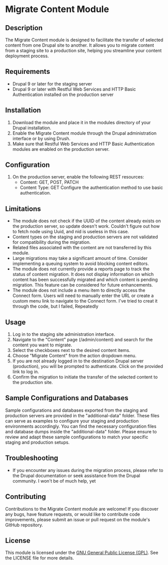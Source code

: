# Migrate Content Module

## Description
The Migrate Content module is designed to facilitate the transfer of selected content from one Drupal site to another. It allows you to migrate content from a staging site to a production site, helping you streamline your content deployment process.

## Requirements
- Drupal 9 or later for the staging server
- Drupal 9 or later with Restful Web Services and HTTP Basic Authentication installed on the production server

## Installation
1. Download the module and place it in the modules directory of your Drupal installation.
2. Enable the Migrate Content module through the Drupal administration interface or by using Drush.
3. Make sure that Restful Web Services and HTTP Basic Authentication modules are enabled on the production server.

## Configuration
1. On the production server, enable the following REST resources:
    - Content: GET, POST, PATCH
    - Content Type: GET
      Configure the authentication method to use basic authentication.

## Limitations
- The module does not check if the UUID of the content already exists on the production server, so update doesn't work. Couldn't figure out how to fetch node using Uuid, and nid is useless in this case.
- Content types on the staging and production servers are not validated for compatibility during the migration.
- Related files associated with the content are not transferred by this module.
- Large migrations may take a significant amount of time. Consider implementing a queuing system to avoid blocking content editors.
- The module does not currently provide a reports page to track the status of content migration. It does not display information on which content has been successfully migrated and which content is pending migration. This feature can be considered for future enhancements.
- The module does not include a menu item to directly access the Connect form. Users will need to manually enter the URL or create a custom menu link to navigate to the Connect form. I've tried to creat it through the code, but I failed, Repeatedly

## Usage
1. Log in to the staging site administration interface.
2. Navigate to the "Content" page (/admin/content) and search for the content you want to migrate.
3. Select the checkboxes next to the desired content items.
4. Choose "Migrate Content" from the action dropdown menu.
5. If you are not already logged in to the destination Drupal server (production), you will be prompted to authenticate. Click on the provided link to log in.
6. Confirm the migration to initiate the transfer of the selected content to the production site.

## Sample Configurations and Databases

Sample configurations and databases exported from the staging and production servers are provided in the "additional-data" folder. These files can serve as examples to configure your staging and production environments accordingly. You can find the necessary configuration files and database dumps inside the "additional-data" folder.
Please ensure to review and adapt these sample configurations to match your specific staging and production setups.

## Troubleshooting
- If you encounter any issues during the migration process, please refer to the Drupal documentation or seek assistance from the Drupal community. I won't be of much help, yet

## Contributing
Contributions to the Migrate Content module are welcome! If you discover any bugs, have feature requests, or would like to contribute code improvements, please submit an issue or pull request on the module's GitHub repository.

## License
This module is licensed under the [GNU General Public License (GPL)](https://www.gnu.org/licenses/gpl-2.0.html). See the LICENSE file for more details.
